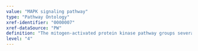 ```yaml
---
value: "MAPK signaling pathway"
type: "Pathway Ontology"
xref-identifier: "0000007"
xref-dataSource: "PW"
definition: "The mitogen-activated protein kinase pathway groups several serine/threonine protein kinases mediated cascades in response to a number of extracellular stimuli. A characteristic feature of these cascades is the presence of at least three kinases in series leading to the activation of a multifunctional MAP kinase."
level: "4"
---
```

